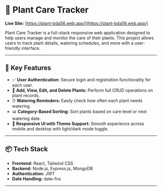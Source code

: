 # 🌿 Plant Care Tracker

**Live Site:** [https://plant-bda56.web.app/](https://plant-bda56.web.app/)

Plant Care Tracker is a full-stack responsive web application designed to help users manage and monitor the care of their plants. This project allows users to track plant details, watering schedules, and more with a user-friendly interface.

---

## 🚀 Key Features

- ✅ **User Authentication:** Secure login and registration functionality for each user.
- 🌱 **Add, View, Edit, and Delete Plants:** Perform full CRUD operations on plant records.
- ⏰ **Watering Reminders:** Easily check how often each plant needs watering.
- 📊 **Category-Based Sorting:** Sort plants based on care level or next watering date.
- 🎨 **Responsive UI with Theme Support:** Smooth experience across mobile and desktop with light/dark mode toggle.

---

## 📦 Tech Stack

- **Frontend:** React, Tailwind CSS
- **Backend:** Node.js, Express.js, MongoDB
- **Authentication:** JWT
- **Date Handling:** date-fns

---